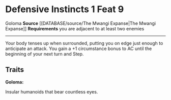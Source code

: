﻿---
actions: '[one-action]'
feat: Defensive Instincts
id: '2813'
level: '9'
name: Defensive Instincts
rarity: Common
requirement: you are adjacent to at least two enemies
source: '[[DATABASE/source/The Mwangi Expanse|The Mwangi Expanse]]'
trait:
- '[[DATABASE/trait/Goloma|Goloma]]'
type: Feat

---
# Defensive Instincts <span class="action-icon">1</span> <span class="item-type">Feat 9</span>

<span class="item-trait">Goloma</span>
**Source** [[DATABASE/source/The Mwangi Expanse|The Mwangi Expanse]] 
**Requirements** you are adjacent to at least two enemies

---
Your body tenses up when surrounded, putting you on edge just enough to anticipate an attack. You gain a +1 circumstance bonus to AC until the beginning of your next turn and Step.

## Traits

**Goloma:**

Insular humanoids that bear countless eyes.